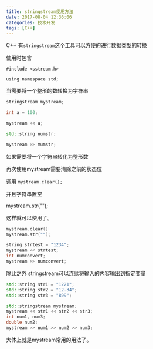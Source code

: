 ```yaml
---
title: stringstream使用方法
date: 2017-08-04 12:36:06
categories: 技术开发
tags: [C++]
---
```

C++ 有`stringstream`这个工具可以方便的进行数据类型的转换

使用时包含

`#include <sstream.h>`

`using namespace std;`

当需要将一个整形的数转换为字符串

``` cpp
stringstream mystream;

int a = 100;

mystream << a;

std::string numstr;

mystream >> mumstr;
```
<!--more-->

如果需要将一个字符串转化为整形数

再次使用mystream需要清除之前的状态位

调用 `mystream.clear();`

并且字符串置空

mystream.str("");

这样就可以使用了。

``` cpp
mystream.clear()
mystream.str("");

string strtest = "1234";
mystream << strtest;
int numconvert;
mystream >> numconvert;
```
除此之外 stringstream可以连续将输入的内容输出到指定变量

``` cpp
std::string str1 = "1221";
std::string str2 = "12.34";
std::string str3 = "899";

std::stringstream mystream;
mystream << str1 << str2 << str3;
int num1, num3;
double num2;
mystream >> num1 >> num2 >> num3;
```
大体上就是mystream常用的用法了。